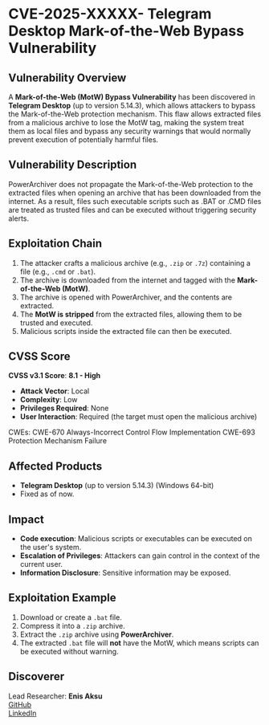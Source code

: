 # CVE-2025-XXXXX- Telegram Desktop Mark-of-the-Web Bypass Vulnerability

## Vulnerability Overview
A **Mark-of-the-Web (MotW) Bypass Vulnerability** has been discovered in **Telegram Desktop** (up to version 5.14.3), which allows attackers to bypass the Mark-of-the-Web protection mechanism. This flaw allows extracted files from a malicious archive to lose the MotW tag, making the system treat them as local files and bypass any security warnings that would normally prevent execution of potentially harmful files.

## Vulnerability Description
PowerArchiver does not propagate the Mark-of-the-Web protection to the extracted files when opening an archive that has been downloaded from the internet. As a result, files such executable scripts such as .BAT or .CMD files are treated as trusted files and can be executed without triggering security alerts.

## Exploitation Chain
1. The attacker crafts a malicious archive (e.g., `.zip` or `.7z`) containing a file (e.g., `.cmd` or `.bat`).
2. The archive is downloaded from the internet and tagged with the **Mark-of-the-Web (MotW)**.
3. The archive is opened with PowerArchiver, and the contents are extracted.
4. The **MotW is stripped** from the extracted files, allowing them to be trusted and executed.
5. Malicious scripts inside the extracted file can then be executed.

## CVSS Score
**CVSS v3.1 Score**: **8.1 - High**
- **Attack Vector**: Local
- **Complexity**: Low
- **Privileges Required**: None
- **User Interaction**: Required (the target must open the malicious archive)

CWEs:
CWE-670	Always-Incorrect Control Flow Implementation
CWE-693	Protection Mechanism Failure

## Affected Products
- **Telegram Desktop** (up to version 5.14.3) (Windows 64-bit)
- Fixed as of now.

## Impact
- **Code execution**: Malicious scripts or executables can be executed on the user's system.
- **Escalation of Privileges**: Attackers can gain control in the context of the current user.
- **Information Disclosure**: Sensitive information may be exposed.

## Exploitation Example
1. Download or create a `.bat` file.
2. Compress it into a `.zip` archive.
3. Extract the `.zip` archive using **PowerArchiver**.
4. The extracted `.bat` file will **not** have the MotW, which means scripts can be executed without warning.

## Discoverer
Lead Researcher:
**Enis Aksu**  
[GitHub](https://github.com/EnisAksu)  
[LinkedIn](https://www.linkedin.com/in/EnisAksu/)
